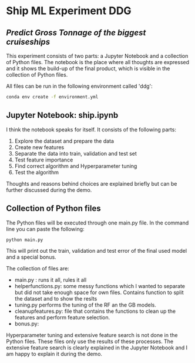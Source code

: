 # Ship ML Experiment DDG
## _Predict Gross Tonnage of the biggest cruiseships_

This experiment consists of two parts: a Jupyter Notebook and a collection of Python files. The notebook is the place where all thoughts are expressed and it shows the build-up of the final product, which is visible in the collection of Python files.  

All files can be run in the following environment called 'ddg':
```sh
conda env create -f environment.yml
```

## Jupyter Notebook: ship.ipynb
I think the notebook speaks for itself. It consists of the following parts:

1. Explore the dataset and prepare the data 
2. Create new features 
3. Separate the data into train, validation and test set
4. Test feature importance 
5. Find correct algorithm and Hyperparameter tuning
7. Test the algorithm 

Thoughts and reasons behind choices are explained briefly but can be further discussed during the demo. 

## Collection of Python files 

The Python files will be executed through one main.py file. In the command line you can paste the following:

```sh
python main.py
``` 

This will print out the train, validation and test error of the final used model and a special bonus.

The collection of files are:
- main.py : runs it all, rules it all
- helperfunctions.py: some messy functions which I wanted to separate but did not take enough space for own files. Contains function to split the dataset and to show the reslts 
- tuning.py performs the tuning of the RF an the GB models. 
- cleanupfeatures.py: file that contains the functions to clean up the features and perform feature selection. 
- bonus.py:

Hyperparameter tuning and extensive feature search is not done in the Python files. These files only use the results of these processes. The extensive feature search is clearly explained in the Jupyter Notebook and I am happy to explain it during the demo.  


